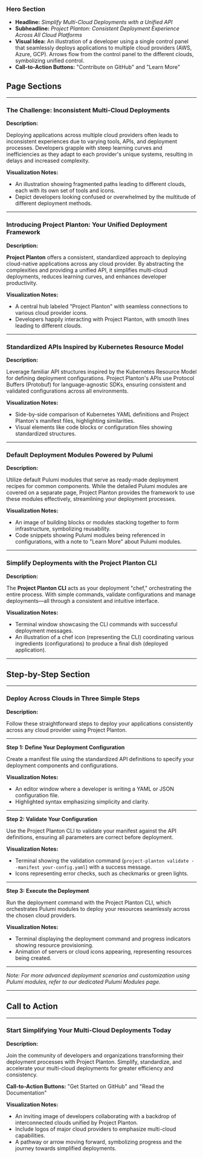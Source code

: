 ### Hero Section

- **Headline:** *Simplify Multi-Cloud Deployments with a Unified API*
- **Subheadline:** *Project Planton: Consistent Deployment Experience Across All Cloud Platforms*
- **Visual Idea:** An illustration of a developer using a single control panel that seamlessly deploys applications to multiple cloud providers (AWS, Azure, GCP). Arrows flow from the control panel to the different clouds, symbolizing unified control.
- **Call-to-Action Buttons:** "Contribute on GitHub" and "Learn More"

## Page Sections

---

### The Challenge: Inconsistent Multi-Cloud Deployments

**Description:**

Deploying applications across multiple cloud providers often leads to inconsistent experiences due to varying tools, APIs, and deployment processes. Developers grapple with steep learning curves and inefficiencies as they adapt to each provider's unique systems, resulting in delays and increased complexity.

**Visualization Notes:**

- An illustration showing fragmented paths leading to different clouds, each with its own set of tools and icons.
- Depict developers looking confused or overwhelmed by the multitude of different deployment methods.

---

### Introducing Project Planton: Your Unified Deployment Framework

**Description:**

**Project Planton** offers a consistent, standardized approach to deploying cloud-native applications across any cloud provider. By abstracting the complexities and providing a unified API, it simplifies multi-cloud deployments, reduces learning curves, and enhances developer productivity.

**Visualization Notes:**

- A central hub labeled "Project Planton" with seamless connections to various cloud provider icons.
- Developers happily interacting with Project Planton, with smooth lines leading to different clouds.

---

### Standardized APIs Inspired by Kubernetes Resource Model

**Description:**

Leverage familiar API structures inspired by the Kubernetes Resource Model for defining deployment configurations. Project Planton's APIs use Protocol Buffers (Protobuf) for language-agnostic SDKs, ensuring consistent and validated configurations across all environments.

**Visualization Notes:**

- Side-by-side comparison of Kubernetes YAML definitions and Project Planton's manifest files, highlighting similarities.
- Visual elements like code blocks or configuration files showing standardized structures.

---

### Default Deployment Modules Powered by Pulumi

**Description:**

Utilize default Pulumi modules that serve as ready-made deployment recipes for common components. While the detailed Pulumi modules are covered on a separate page, Project Planton provides the framework to use these modules effectively, streamlining your deployment processes.

**Visualization Notes:**

- An image of building blocks or modules stacking together to form infrastructure, symbolizing reusability.
- Code snippets showing Pulumi modules being referenced in configurations, with a note to "Learn More" about Pulumi modules.

---

### Simplify Deployments with the Project Planton CLI

**Description:**

The **Project Planton CLI** acts as your deployment "chef," orchestrating the entire process. With simple commands, validate configurations and manage deployments—all through a consistent and intuitive interface.

**Visualization Notes:**

- Terminal window showcasing the CLI commands with successful deployment messages.
- An illustration of a chef icon (representing the CLI) coordinating various ingredients (configurations) to produce a final dish (deployed application).

---

## Step-by-Step Section

---

### Deploy Across Clouds in Three Simple Steps

**Description:**

Follow these straightforward steps to deploy your applications consistently across any cloud provider using Project Planton.

---

**Step 1:** **Define Your Deployment Configuration**

Create a manifest file using the standardized API definitions to specify your deployment components and configurations.

**Visualization Notes:**

- An editor window where a developer is writing a YAML or JSON configuration file.
- Highlighted syntax emphasizing simplicity and clarity.

---

**Step 2:** **Validate Your Configuration**

Use the Project Planton CLI to validate your manifest against the API definitions, ensuring all parameters are correct before deployment.

**Visualization Notes:**

- Terminal showing the validation command (`project-planton validate --manifest your-config.yaml`) with a success message.
- Icons representing error checks, such as checkmarks or green lights.

---

**Step 3:** **Execute the Deployment**

Run the deployment command with the Project Planton CLI, which orchestrates Pulumi modules to deploy your resources seamlessly across the chosen cloud providers.

**Visualization Notes:**

- Terminal displaying the deployment command and progress indicators showing resource provisioning.
- Animation of servers or cloud icons appearing, representing resources being created.

---

*Note: For more advanced deployment scenarios and customization using Pulumi modules, refer to our dedicated Pulumi Modules page.*

---

## Call to Action

---

### Start Simplifying Your Multi-Cloud Deployments Today

**Description:**

Join the community of developers and organizations transforming their deployment processes with Project Planton. Simplify, standardize, and accelerate your multi-cloud deployments for greater efficiency and consistency.

**Call-to-Action Buttons:** "Get Started on GitHub" and "Read the Documentation"

**Visualization Notes:**

- An inviting image of developers collaborating with a backdrop of interconnected clouds unified by Project Planton.
- Include logos of major cloud providers to emphasize multi-cloud capabilities.
- A pathway or arrow moving forward, symbolizing progress and the journey towards simplified deployments.
